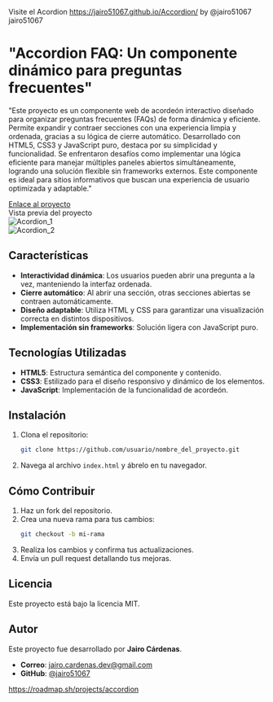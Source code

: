Visite el Acordion https://jairo51067.github.io/Accordion/
by @jairo51067 jairo51067 

# "Accordion FAQ: Un componente dinámico para preguntas frecuentes"
"Este proyecto es un componente web de acordeón interactivo diseñado para organizar preguntas frecuentes (FAQs) de forma dinámica y eficiente. Permite expandir y contraer secciones con una experiencia limpia y ordenada, gracias a su lógica de cierre automático. Desarrollado con HTML5, CSS3 y JavaScript puro, destaca por su simplicidad y funcionalidad. Se enfrentaron desafíos como implementar una lógica eficiente para manejar múltiples paneles abiertos simultáneamente, logrando una solución flexible sin frameworks externos. Este componente es ideal para sitios informativos que buscan una experiencia de usuario optimizada y adaptable."

[Enlace al proyecto](URL_DEL_PROYECTO)  
Vista previa del proyecto  
![Acordion_1](https://github.com/user-attachments/assets/1f1c710b-fb94-4324-b031-ffeba63f4693)
<br>
![Acordion_2](https://github.com/user-attachments/assets/7fc10537-fae5-4ebd-ac76-b6d94c6408e4)

## Características  
- **Interactividad dinámica**: Los usuarios pueden abrir una pregunta a la vez, manteniendo la interfaz ordenada.  
- **Cierre automático**: Al abrir una sección, otras secciones abiertas se contraen automáticamente.  
- **Diseño adaptable**: Utiliza HTML y CSS para garantizar una visualización correcta en distintos dispositivos.  
- **Implementación sin frameworks**: Solución ligera con JavaScript puro.  

## Tecnologías Utilizadas  
- **HTML5**: Estructura semántica del componente y contenido.  
- **CSS3**: Estilizado para el diseño responsivo y dinámico de los elementos.  
- **JavaScript**: Implementación de la funcionalidad de acordeón.  
 
## Instalación  
1. Clona el repositorio:  
    ```bash
    git clone https://github.com/usuario/nombre_del_proyecto.git
    ```  
2. Navega al archivo `index.html` y ábrelo en tu navegador.  

## Cómo Contribuir  
1. Haz un fork del repositorio.  
2. Crea una nueva rama para tus cambios:  
    ```bash
    git checkout -b mi-rama
    ```  
3. Realiza los cambios y confirma tus actualizaciones.  
4. Envía un pull request detallando tus mejoras.  

## Licencia  
Este proyecto está bajo la licencia MIT.  

## Autor  
Este proyecto fue desarrollado por **Jairo Cárdenas**.  
- **Correo**: [jairo.cardenas.dev@gmail.com](mailto:jairo.cardenas.dev@gmail.com)  
- **GitHub**: [@jairo51067](https://github.com/jairo51067)   


https://roadmap.sh/projects/accordion 


